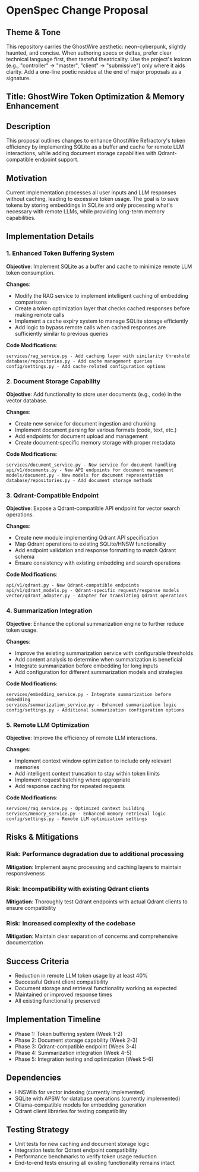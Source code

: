 # OpenSpec Change Proposal

## Theme & Tone

This repository carries the GhostWire aesthetic: neon-cyberpunk, slightly haunted, and concise. When authoring specs or deltas, prefer clear technical language first, then tasteful theatricality. Use the project's lexicon (e.g., "controller" → "master", "client" → "submissive") only where it aids clarity. Add a one-line poetic residue at the end of major proposals as a signature.

## Title: GhostWire Token Optimization & Memory Enhancement

## Description
This proposal outlines changes to enhance GhostWire Refractory's token efficiency by implementing SQLite as a buffer and cache for remote LLM interactions, while adding document storage capabilities with Qdrant-compatible endpoint support.

## Motivation
Current implementation processes all user inputs and LLM responses without caching, leading to excessive token usage. The goal is to save tokens by storing embeddings in SQLite and only processing what's necessary with remote LLMs, while providing long-term memory capabilities.

## Implementation Details

### 1. Enhanced Token Buffering System
**Objective**: Implement SQLite as a buffer and cache to minimize remote LLM token consumption.

**Changes**:
- Modify the RAG service to implement intelligent caching of embedding comparisons
- Create a token optimization layer that checks cached responses before making remote calls
- Implement a cache expiry system to manage SQLite storage efficiently
- Add logic to bypass remote calls when cached responses are sufficiently similar to previous queries

**Code Modifications**:
```
services/rag_service.py - Add caching layer with similarity threshold
database/repositories.py - Add cache management queries
config/settings.py - Add cache-related configuration options
```

### 2. Document Storage Capability
**Objective**: Add functionality to store user documents (e.g., code) in the vector database.

**Changes**:
- Create new service for document ingestion and chunking
- Implement document parsing for various formats (code, text, etc.)
- Add endpoints for document upload and management
- Create document-specific memory storage with proper metadata

**Code Modifications**:
```
services/document_service.py - New service for document handling
api/v1/documents.py - New API endpoints for document management
models/document.py - New models for document representation
database/repositories.py - Add document storage methods
```

### 3. Qdrant-Compatible Endpoint
**Objective**: Expose a Qdrant-compatible API endpoint for vector search operations.

**Changes**:
- Create new module implementing Qdrant API specification
- Map Qdrant operations to existing SQLite/HNSW functionality
- Add endpoint validation and response formatting to match Qdrant schema
- Ensure consistency with existing embedding and search operations

**Code Modifications**:
```
api/v1/qdrant.py - New Qdrant-compatible endpoints
api/v1/qdrant_models.py - Qdrant-specific request/response models
vector/qdrant_adapter.py - Adapter for translating Qdrant operations
```

### 4. Summarization Integration
**Objective**: Enhance the optional summarization engine to further reduce token usage.

**Changes**:
- Improve the existing summarization service with configurable thresholds
- Add content analysis to determine when summarization is beneficial
- Integrate summarization before embedding for long inputs
- Add configuration for different summarization models and strategies

**Code Modifications**:
```
services/embedding_service.py - Integrate summarization before embedding
services/summarization_service.py - Enhanced summarization logic
config/settings.py - Additional summarization configuration options
```

### 5. Remote LLM Optimization
**Objective**: Improve the efficiency of remote LLM interactions.

**Changes**:
- Implement context window optimization to include only relevant memories
- Add intelligent context truncation to stay within token limits
- Implement request batching where appropriate
- Add response caching for repeated requests

**Code Modifications**:
```
services/rag_service.py - Optimized context building
services/memory_service.py - Enhanced memory retrieval logic
config/settings.py - Remote LLM optimization settings
```

## Risks & Mitigations

### Risk: Performance degradation due to additional processing
**Mitigation**: Implement async processing and caching layers to maintain responsiveness

### Risk: Incompatibility with existing Qdrant clients
**Mitigation**: Thoroughly test Qdrant endpoints with actual Qdrant clients to ensure compatibility

### Risk: Increased complexity of the codebase
**Mitigation**: Maintain clear separation of concerns and comprehensive documentation

## Success Criteria
- Reduction in remote LLM token usage by at least 40%
- Successful Qdrant client compatibility
- Document storage and retrieval functionality working as expected
- Maintained or improved response times
- All existing functionality preserved

## Implementation Timeline
- Phase 1: Token buffering system (Week 1-2)
- Phase 2: Document storage capability (Week 2-3)
- Phase 3: Qdrant-compatible endpoint (Week 3-4)
- Phase 4: Summarization integration (Week 4-5)
- Phase 5: Integration testing and optimization (Week 5-6)

## Dependencies
- HNSWlib for vector indexing (currently implemented)
- SQLite with APSW for database operations (currently implemented)
- Ollama-compatible models for embedding generation
- Qdrant client libraries for testing compatibility

## Testing Strategy
- Unit tests for new caching and document storage logic
- Integration tests for Qdrant endpoint compatibility
- Performance benchmarks to verify token usage reduction
- End-to-end tests ensuring all existing functionality remains intact
